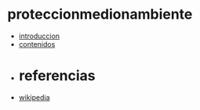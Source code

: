 # proteccionmedionambiente

- [introduccion](introduccion/introduccion.md)
- [contenidos](contenidos/contenidos.md)
- # referencias
- [wikipedia](https://es.wikipedia.org/wiki/Wikipedia:Portada)


